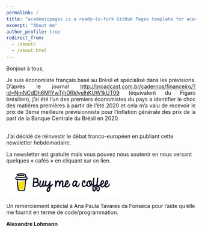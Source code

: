 ```yaml
---
permalink: /
title: "academicpages is a ready-to-fork GitHub Pages template for academic personal websites"
excerpt: "About me"
author_profile: true
redirect_from: 
  - /about/
  - /about.html
---
```



Bonjour à tous, 
<div style="text-align: justify">  Je suis économiste français basé au Brésil et spécialisé dans les prévisions. D’après le journal <a href="#">http://broadcast.com.br/cadernos/financeiro/?id=NmNCdDh6M1YwTjhDRkIyelhKUW1kUT09</a> (équivalent du Figaro brésilien),  j’ai été l’un des premiers économistes du pays a identifier le choc des matières premières à partir de l’été 2020 et cela m’a valu de recevoir le prix de 3ème meilleure prévisionniste pour l’inflation générale des prix de la part de la Banque Centrale du Brésil en 2020. </div></br>


J’ai décidé de réinvestir le débat franco-européen en publiant cette newsletter hebdomadaire. </br>

La newsletter est gratuite mais vous pouvez nous soutenir en nous versant quelques « cafés » en cliquant sur ce lien. </br>

[![Buy me a coffee](https://github.com/ASLlohmann/asllohmann.github.io/blob/master/images/bmc.jpeg?raw=true)](https://www.buymeacoffee.com/AlexSebLohmann)

Un remerciement spécial à Ana Paula Tavares da Fonseca pour l’aide qu’elle me fournit en terme de code/programmation. 

**Alexandre Lohmann**



